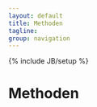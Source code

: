 ```yaml
---
layout: default
title: Methoden
tagline: 
group: navigation
---
```

{% include JB/setup %}


<div class="page-header">
  <h1>Methoden</h1>
</div>



